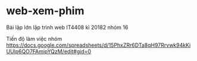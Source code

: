 # web-xem-phim
Bài lập lớn lập trình web IT4408 kì 20182 nhóm 16

Tiến độ làm việc nhóm
https://docs.google.com/spreadsheets/d/15PhxZRr6DTa8qH97Rrvwk94kKiUUlp6QO7FAmipYQzM/edit#gid=0
